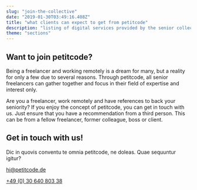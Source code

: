```yaml
---
slug: "join-the-collective"
date: "2019-01-30T03:49:16.408Z"
title: "what clients can expect to get from petitcode"
description: "listing of digital services provided by the senior collective of petitcode."
theme: "sections"
---
```


<Sections>
<Section>
<Columns>
<ColumnContent>

# Want to join petitcode?

Being a freelancer and working remotely is a dream for many, but a reality for only a few due to several reasons. Through petitcode, all senior freelancers can gather together and focus in their field of expertise and interest only.

Are you a freelancer, work remotely and have references to back your seniority? If you enjoy the concept of petitcode, you can get in touch with us. Just ensure that you have a recommendation from a third person. This can be from a fellow freelancer, former colleague, boss or client.

</ColumnContent>
<ColumnImage file="ruben-bagues-716364-unsplash.jpg" alt="a mobile application can be the easiest way to reach high numbers of customers">
</ColumnImage>
</Columns>
</Section>
<Section inverted>
<SectionContent>
<Grid>
<div>

# Get in touch with us!

Dic in quovis conventu te omnia petitcode, ne doleas. Quae sequuntur igitur?

<a href="mailto:hi@petitcode.de">hi@petitcode.de</a>

<a href="tel:+493064080338">+49 (0) 30 640 803 38</a>

</div>
<FreelancerForm />
</Grid>
</SectionContent>
</Section>
</Sections>
